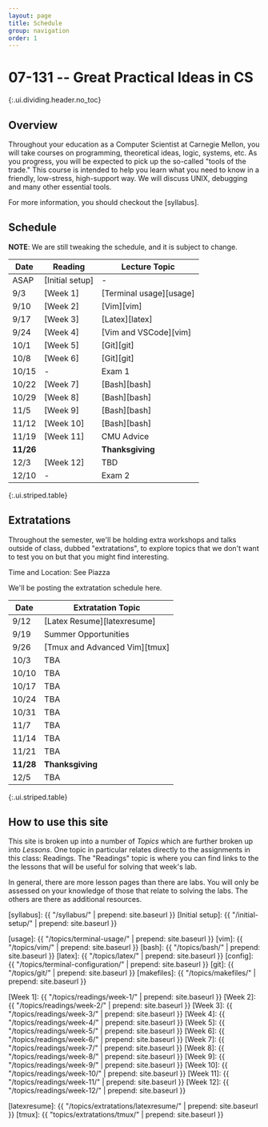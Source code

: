 ```yaml
---
layout: page
title: Schedule
group: navigation
order: 1
---
```


# 07-131 -- Great Practical Ideas in CS
{:.ui.dividing.header.no_toc}

## Overview

Throughout your education as a Computer Scientist at Carnegie Mellon, you will
take courses on programming, theoretical ideas, logic, systems, etc. As you
progress, you will be expected to pick up the so-called "tools of the trade."
This course is intended to help you learn what you need to know in a friendly,
low-stress, high-support way. We will discuss UNIX, debugging and many
other essential tools.

For more information, you should checkout the [syllabus].


## Schedule

**NOTE**: We are still tweaking the schedule, and it is subject to change.

| Date      | Reading         | Lecture Topic           |
| ----      | -------         | -------------           |
| ASAP      | [Initial setup] | -                       |
| 9/3       | [Week 1]        | [Terminal usage][usage] |
| 9/10      | [Week 2]        | [Vim][vim]              |
| 9/17      | [Week 3]        | [Latex][latex]          |
| 9/24      | [Week 4]        | [Vim and VSCode][vim]   |
| 10/1      | [Week 5]        | [Git][git]              |
| 10/8      | [Week 6]        | [Git][git]              |
| 10/15     | -               | Exam 1                  |
| 10/22     | [Week 7]        | [Bash][bash]            |
| 10/29     | [Week 8]        | [Bash][bash]            |
| 11/5      | [Week 9]        | [Bash][bash]            |
| 11/12     | [Week 10]       | [Bash][bash]            |
| 11/19     | [Week 11]       | CMU Advice              |
| __11/26__ |                 | __Thanksgiving__        |
| 12/3      | [Week 12]       | TBD                     |
| 12/10     | -               | Exam 2                  |
{:.ui.striped.table}

## Extratations

Throughout the semester, we'll be holding extra workshops and talks outside of
class, dubbed "extratations", to explore topics that we don't want to test you
on but that you might find interesting.

Time and Location: See Piazza

We'll be posting the extratation schedule here.

| Date         | Extratation Topic                     |
| ----         | -----                                 |
| 9/12         | [Latex Resume][latexresume]           |
| 9/19         | Summer Opportunities                  |
| 9/26         | [Tmux and Advanced Vim][tmux]         |
| 10/3         | TBA                                   |
| 10/10        | TBA                                   |
| 10/17        | TBA                                   |
| 10/24        | TBA                                   |
| 10/31        | TBA                                   |
| 11/7         | TBA                                   |
| 11/14        | TBA                                   |
| 11/21        | TBA                                   |
| __11/28__    | __Thanksgiving__                      |
| 12/5         | TBA                                   |
{:.ui.striped.table}


## How to use this site

This site is broken up into a number of _Topics_ which are further broken up
into _Lessons_. One topic in particular relates directly to the assignments in
this class: Readings. The "Readings" topic is where you can find links to
the the lessons that will be useful for solving that week's lab.

In general, there are more lesson pages than there are labs. You will only be
assessed on your knowledge of those that relate to solving the labs. The others
are there as additional resources.



[syllabus]: {{ "/syllabus/" | prepend: site.baseurl }}
[Initial setup]: {{ "/initial-setup/" | prepend: site.baseurl }}

[usage]:     {{ "/topics/terminal-usage/"         | prepend: site.baseurl }}
[vim]:       {{ "/topics/vim/"                    | prepend: site.baseurl }}
[bash]:      {{ "/topics/bash/"                   | prepend: site.baseurl }}
[latex]:     {{ "/topics/latex/"                  | prepend: site.baseurl }}
[config]:    {{ "/topics/terminal-configuration/" | prepend: site.baseurl }}
[git]:       {{ "/topics/git/"                    | prepend: site.baseurl }}
[makefiles]: {{ "/topics/makefiles/"              | prepend: site.baseurl }}

[Week 1]:  {{ "/topics/readings/week-1/"  | prepend: site.baseurl }}
[Week 2]:  {{ "/topics/readings/week-2/"  | prepend: site.baseurl }}
[Week 3]:  {{ "/topics/readings/week-3/"  | prepend: site.baseurl }}
[Week 4]:  {{ "/topics/readings/week-4/"  | prepend: site.baseurl }}
[Week 5]:  {{ "/topics/readings/week-5/"  | prepend: site.baseurl }}
[Week 6]:  {{ "/topics/readings/week-6/"  | prepend: site.baseurl }}
[Week 7]:  {{ "/topics/readings/week-7/"  | prepend: site.baseurl }}
[Week 8]:  {{ "/topics/readings/week-8/"  | prepend: site.baseurl }}
[Week 9]:  {{ "/topics/readings/week-9/"  | prepend: site.baseurl }}
[Week 10]: {{ "/topics/readings/week-10/" | prepend: site.baseurl }}
[Week 11]: {{ "/topics/readings/week-11/" | prepend: site.baseurl }}
[Week 12]: {{ "/topics/readings/week-12/" | prepend: site.baseurl }}

[latexresume]: {{ "/topics/extratations/latexresume/" | prepend: site.baseurl }}
[tmux]: {{ "topics/extratations/tmux/" | prepend: site.baseurl }}
